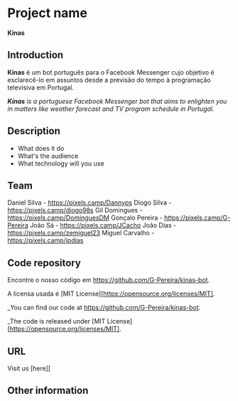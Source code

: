 # Project name
  **Kinas**
## Introduction

**Kinas** é um bot português para o Facebook Messenger cujo objetivo é esclarecê-lo em assuntos desde a previsão do tempo à programação televisiva em Portugal.

_**Kinas** is a portuguese Facebook Messenger bot that aims to enlighten you in matters like weather forecast and TV program schedule in Portugal._

## Description



 * What does it do
 * What's the audience 
 * What technology will you use 

## Team

 Daniel Silva - https://pixels.camp/Dannyps
 Diogo Silva - https://pixels.camp/diogo98s
 Gil Domingues - https://pixels.camp/DominguesDM
 Gonçalo Pereira - https://pixels.camp/G-Pereira
 João Sá - https://pixels.camp/JCacho
 João Dias - https://pixels.camp/zemiguel23
 Miguel Carvalho - https://pixels.camp/jpdias

## Code repository

 Encontre o nosso código em https://github.com/G-Pereira/kinas-bot.

 A licensa usada é [MIT License][https://opensource.org/licenses/MIT].

 _You can find our code at https://github.com/G-Pereira/kinas-bot.
 
 _The code is released under [MIT License][https://opensource.org/licenses/MIT].

## URL 

Visit us [here][

## Other information

